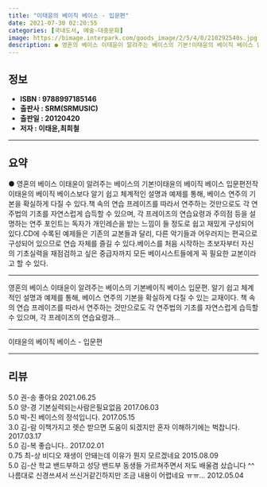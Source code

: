 ```yaml
---
title: "이태윤의 베이직 베이스 - 입문편"
date: 2021-07-30 02:20:55
categories: [국내도서, 예술-대중문화]
image: https://bimage.interpark.com/goods_image/2/5/4/0/210292540s.jpg
description: ● 영혼의 베이스 이태윤이 알려주는 베이스의 기본!이태윤의 베이직 베이스 입문편전작 이태윤의 베이직 베이스보다 알기 쉽고 체계적인 설명과 예제를 통해, 베이스 연주의 기본을 확실하게 다질 수 있다.책 속의 연습 프레이즈를 따라서 연주하는 것만으로도 각 연주법의 기초를 자연스럽게 습득할
---
```


## **정보**

- **ISBN : 9788997185146**
- **출판사 : SRM(SRMUSIC)**
- **출판일 : 20120420**
- **저자 : 이태윤,최희철**

------



## **요약**

●  영혼의 베이스 이태윤이 알려주는 베이스의 기본!이태윤의 베이직 베이스 입문편전작 이태윤의 베이직 베이스보다 알기 쉽고 체계적인 설명과 예제를 통해, 베이스 연주의 기본을 확실하게 다질 수 있다.책 속의 연습 프레이즈를 따라서 연주하는 것만으로도 각 연주법의 기초를 자연스럽게 습득할 수 있으며, 각 프레이즈의 연습요령과 주의점 등을 설명하는 연주 포인트는 독자가 개인레슨을 받는 느낌이 들 정도로 쉽고 재밌게 구성되어있다.CD에 수록된 예제들은 기존의 교본들과 달리, 다른 악기들과 어우러지는 편곡으로 구성되어 있으므로 연습 자체를 즐길 수 있다.베이스를 처음 시작하는 초보자부터 자신의 기초실력을 재점검하고 싶은 중급자까지 모든 베이시스트들에게 꼭 필요한 교본이라고 할 수 있다.

------

영혼의 베이스 이태윤이 알려주는 베이스의 기본베이직 베이스 입문편. 알기 쉽고 체계적인 설명과 예제를 통해, 베이스 연주의 기본을 확실하게 다질 수 있는 교재이다. 책 속의 연습 프레이즈를 따라서 연주하는 것만으로도 각 연주법의 기초를 자연스럽게 습득할 수 있으며, 각 프레이즈의 연습요령과... 

------


이태윤의 베이직 베이스 - 입문편 

------


## **리뷰** 

5.0 권-송 좋아요 2021.06.25 <br/>5.0 양-경 기본실력되는사람은필요없음 2017.06.03 <br/>5.0 박-진 베이스의 정석입니다. 2017.05.15 <br/>3.0 김-람 이책가지고 렛슨 받으면 도움이 되겠지만 혼자 이해하기에는 벅찹니다.  2017.03.17 <br/>5.0 김-복 좋습니다.. 2017.02.01 <br/>0.75 최-상 비디오 재생이 안돼는데 이유가 뭔지 모르겠네요 2015.08.09 <br/>5.0 김-산 학교 밴드부하고 성당 밴드부 동생들 가르쳐주면서 저도 배울겸 샀습니다 ^^ 나름대로 신경쓰셔서 쓰신거같긴하지만 조금 내용이 어렵네요 ㅠㅠ... 2012.05.04 <br/>